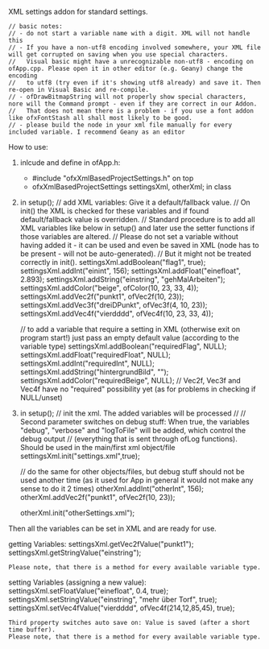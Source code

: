 XML settings addon for standard settings.

	// basic notes: 
	// - do not start a variable name with a digit. XML will not handle this
	// - If you have a non-utf8 encoding involved somewhere, your XML file will get corrupted on saving when you use special characters. 
	//   Visual basic might have a unrecognizable non-utf8 - encoding on ofApp.cpp. Please open it in other editor (e.g. Geany) change the encoding 
	//	 to utf8 (try even if it's showing utf8 already) and save it. Then re-open in Visual Basic and re-compile. 
	// - ofDrawBitmapString will not properly show special characters, nore will the Command prompt - even if they are correct in our Addon. 
	//	 That does not mean there is a problem - if you use a font addon like ofxFontStash all shall most likely to be good.
	// - please build the node in your xml file manually for every included variable. I recommend Geany as an editor

How to use:

1) inlcude and define in ofApp.h:
	
	- #include "ofxXmlBasedProjectSettings.h" on top
	- ofxXmlBasedProjectSettings settingsXml,  otherXml; in class


2) in setup();
	// add XML variables: Give it a default/fallback value.
	// On init() the XML is checked for these variables and if found default/fallback value is overridden.
	// Standard procedure is to add all XML variables like below in setup() and later use the setter functions if those variables are altered.
	// Please do not set a variable without having added it - it can be used and even be saved in XML (node has to be present - will not be auto-generated). 
	// But it might not be treated correctly in init().
	settingsXml.addBoolean("flag1", true);
	settingsXml.addInt("einint", 156);
	settingsXml.addFloat("einefloat", 2.893);
	settingsXml.addString("einstring", "gehMalArbeiten");
	settingsXml.addColor("beige", ofColor(10, 23, 33, 4));
	settingsXml.addVec2f("punkt1", ofVec2f(10, 23));
	settingsXml.addVec3f("dreiDPunkt", ofVec3f(4, 10, 23));
	settingsXml.addVec4f("vierdddd", ofVec4f(10, 23, 33, 4));
	
	// to add a variable that require a setting in XML (otherwise exit on program start!) just pass an empty default value (according to the variable type)
	settingsXml.addBoolean("requiredFlag", NULL);
	settingsXml.addFloat("requiredFloat", NULL);
	settingsXml.addInt("requiredInt", NULL);
	settingsXml.addString("hintergrundBild", "");
	settingsXml.addColor("requiredBeige", NULL);
	// Vec2f, Vec3f and Vec4f have no "required" possibility yet (as for problems in checking if NULL/unset)

3) in setup();
	// init the xml. The added variables will be processed
	//
	// Second parameter switches on debug stuff: When true, the variables "debug", "verbose" and "logToFile" will be added, which control the debug output
	// (everything that is sent through ofLog functions). Should be used in the main/first xml object/file
	settingsXml.init("settings.xml",true);


	// do the same for other objects/files, but debug stuff should not be used another time (as it used for App in general it would not make any sense to do it 2 times)
	otherXml.addInt("otherInt", 156);
	otherXml.addVec2f("punkt1", ofVec2f(10, 23));

	otherXml.init("otherSettings.xml");


Then all the variables can be set in XML and are ready for use.


getting Variables:
	settingsXml.getVec2fValue("punkt1");
	settingsXml.getStringValue("einstring");
			
	Please note, that there is a method for every available variable type.



setting Variables (assigning a new value):
		settingsXml.setFloatValue("einefloat", 0.4, true);
		settingsXml.setStringValue("einstring", "mehr über Torf", true);
		settingsXml.setVec4fValue("vierdddd", ofVec4f(214,12,85,45), true);
	
	Third property switches auto save on: Value is saved (after a short time buffer).
	Please note, that there is a method for every available variable type.


